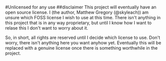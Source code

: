 #Unlicensed for any use
##disclaimer
This project will eventually have an open source license.  I (the author,
Matthew Gregory (@skyleach)) am unsure which FOSS license I wish to use at this
time.  There isn't anything in this project that is in any way proprietary, but
until I know how I want to relase this I don't want to worry about it.

So, in short, all rights are reserved until I decide which license to use.
Don't worry, there isn't anything here you want anyhow yet.  Eventually this
will be replaced with a genuine license once there is something worthwhile in
the project.
